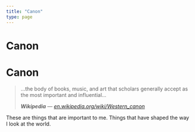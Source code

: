 ```yaml
---
title: "Canon"
type: page
---
```


# Canon
# Canon

> …the body of books, music, and art that scholars generally accept as the most important and influential…
>
> ***Wikipedia*** — <cite>[en.wikipedia.org/wiki/Western_canon][1]</cite>

These are things that are important to me. Things that have shaped the way I look at the world.

[1]: https://en.wikipedia.org/wiki/Western_canon
